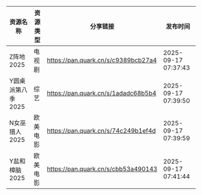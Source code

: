 | 资源名称        | 资源类型 | 分享链接                                | 发布时间                |
| ----------- | ---- | ----------------------------------- | ------------------- |
| Z阵地2025     | 电视剧  | https://pan.quark.cn/s/c9389bcb27a4 | 2025-09-17 07:37:43 |
| Y圆桌派第八季2025 | 综艺   | https://pan.quark.cn/s/1adadc68b5b4 | 2025-09-17 07:39:50 |
| N女巫猎人2025   | 欧美电影 | https://pan.quark.cn/s/74c249b1ef4d | 2025-09-17 07:39:59 |
| Y盐和樟脑2025   | 欧美电影 | https://pan.quark.cn/s/cbb53a490143 | 2025-09-17 07:41:44 |
